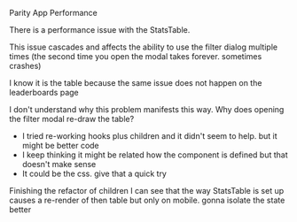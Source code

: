 Parity App Performance

There is a performance issue with the StatsTable.

This issue cascades and affects the ability to use the filter dialog multiple times (the second time you open the modal takes forever. sometimes crashes)

I know it is the table because the same issue does not happen on the leaderboards page

I don't understand why this problem manifests this way. Why does opening the filter modal re-draw the table?
  * I tried re-working hooks plus children and it didn't seem to help. but it might be better code
  * I keep thinking it might be related how the component is defined but that doesn't make sense
  * It could be the css. give that a quick try

Finishing the refactor of children I can see that the way StatsTable is set up causes a re-render of then table but only on mobile. gonna isolate the state better
